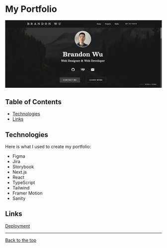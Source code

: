 # My Portfolio

![My Portfolio Landing Page](/public/my-portfolio-thumbnail.png)

## Table of Contents

- [Technologies](#technologies)
- [Links](#links)

## Technologies

Here is what I used to create my portfolio:

- Figma
- Jira
- Storybook
- Next.js
- React
- TypeScript
- Tailwind
- Framer Motion
- Sanity

## Links

[Deployment](https://www.brandonwu500.com)

---

[Back to the top](#my-portfolio)
